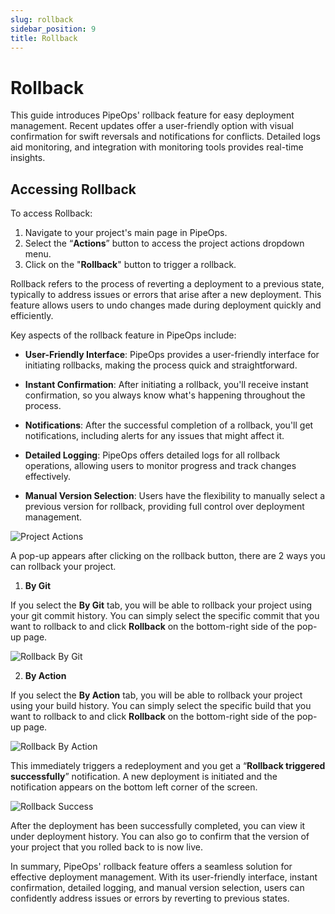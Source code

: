 ```yaml
---
slug: rollback
sidebar_position: 9
title: Rollback
---
```


# Rollback

This guide introduces PipeOps' rollback feature for easy deployment management. Recent updates offer a user-friendly option with visual confirmation for swift reversals and notifications for conflicts. Detailed logs aid monitoring, and integration with monitoring tools provides real-time insights.


## Accessing Rollback

To access Rollback:

1. Navigate to your project's main page in PipeOps.
2. Select the “**Actions**” button to access the project actions dropdown menu.
3. Click on the "**Rollback**" button to trigger a rollback.

Rollback refers to the process of reverting a deployment to a previous state, typically to address issues or errors that arise after a new deployment. This feature allows users to undo changes made during deployment quickly and efficiently.

Key aspects of the rollback feature in PipeOps include:

- **User-Friendly Interface**: PipeOps provides a user-friendly interface for initiating rollbacks, making the process quick and straightforward.

- **Instant Confirmation**: After initiating a rollback, you'll receive instant confirmation, so you always know what's happening throughout the process.

- **Notifications**: After the successful completion of a rollback, you'll get notifications, including alerts for any issues that might affect it.

- **Detailed Logging**: PipeOps offers detailed logs for all rollback operations, allowing users to monitor progress and track changes effectively.

- **Manual Version Selection**: Users have the flexibility to manually select a previous version for rollback, providing full control over deployment management.

![Project Actions](https://pub-950943fa1bc54978bed46ef104f9d81a.r2.dev/Documentation%20Images/project-actions-dropdown-rollback.png)

A pop-up appears after clicking on the rollback button, there are 2 ways you can rollback your project.

1. **By Git**

If you select the **By Git** tab, you will be able to rollback your project using your git commit history. You can simply select the specific commit that you want to rollback to and click **Rollback** on the bottom-right side of the pop-up page.

![Rollback By Git](https://pub-950943fa1bc54978bed46ef104f9d81a.r2.dev/Documentation%20Images/project-rollback-by-git.png)

2. **By Action**

If you select the **By Action** tab, you will be able to rollback your project using your build history. You can simply select the specific build that you want to rollback to and click **Rollback** on the bottom-right side of the pop-up page.

![Rollback By Action](https://pub-950943fa1bc54978bed46ef104f9d81a.r2.dev/Documentation%20Images/project-rollback-by-action.png)

This immediately triggers a redeployment and you get a “**Rollback triggered successfully**” notification. A new deployment is initiated and the notification appears on the bottom left corner of the screen.

![Rollback Success](https://pub-950943fa1bc54978bed46ef104f9d81a.r2.dev/Documentation%20Images/rollback-successful.png)

After the deployment has been successfully completed, you can view it under deployment history. You can also go to confirm that the version of your project that you rolled back to is now live.

In summary, PipeOps' rollback feature offers a seamless solution for effective deployment management. With its user-friendly interface, instant confirmation, detailed logging, and manual version selection, users can confidently address issues or errors by reverting to previous states.
